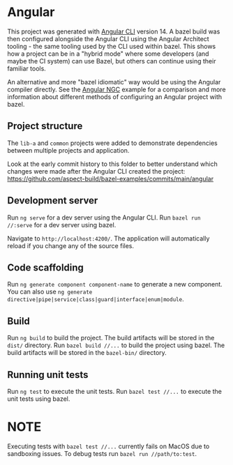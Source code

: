 # Angular

This project was generated with [Angular CLI](https://github.com/angular/angular-cli) version 14. A bazel build was then configured alongside the Angular CLI using the Angular Architect tooling - the same tooling used by the CLI used within bazel. This shows how a project can be in a "hybrid mode" where some developers (and maybe the CI system) can use Bazel, but others can continue using their familiar tools.

An alternative and more "bazel idiomatic" way would be using the Angular compiler directly. See the [Angular NGC](../angular-ngc/) example for a comparison and more information about different methods of configuring an Angular project with bazel.

## Project structure

The `lib-a` and `common` projects were added to demonstrate dependencies between multiple projects and application.

Look at the early commit history to this folder to better understand which changes were made after the Angular CLI created the project:
<https://github.com/aspect-build/bazel-examples/commits/main/angular>

## Development server

Run `ng serve` for a dev server using the Angular CLI.
Run `bazel run //:serve` for a dev server using bazel.

Navigate to `http://localhost:4200/`. The application will automatically reload if you change any of the source files.

## Code scaffolding

Run `ng generate component component-name` to generate a new component. You can also use `ng generate directive|pipe|service|class|guard|interface|enum|module`.

## Build

Run `ng build` to build the project. The build artifacts will be stored in the `dist/` directory.
Run `bazel build //...`  to build the project using bazel. The build artifacts will be stored in the `bazel-bin/` directory.

## Running unit tests

Run `ng test` to execute the unit tests.
Run `bazel test //...` to execute the unit tests using bazel.

# NOTE

Executing tests with `bazel test //...` currently fails on MacOS due to sandboxing issues. To debug tests run `bazel run //path/to:test`.
